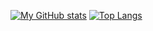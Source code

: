 [![My GitHub stats](https://github-readme-stats.vercel.app/api?username=redii&show_icons=true&theme=github_dark&hide=issues&count_private=true&hide_border=true)](https://github.com/anuraghazra/github-readme-stats)
[![Top Langs](https://github-readme-stats.vercel.app/api/top-langs/?username=redii&layout=compact&theme=github_dark&hide_border=true)](https://github.com/anuraghazra/github-readme-stats)
